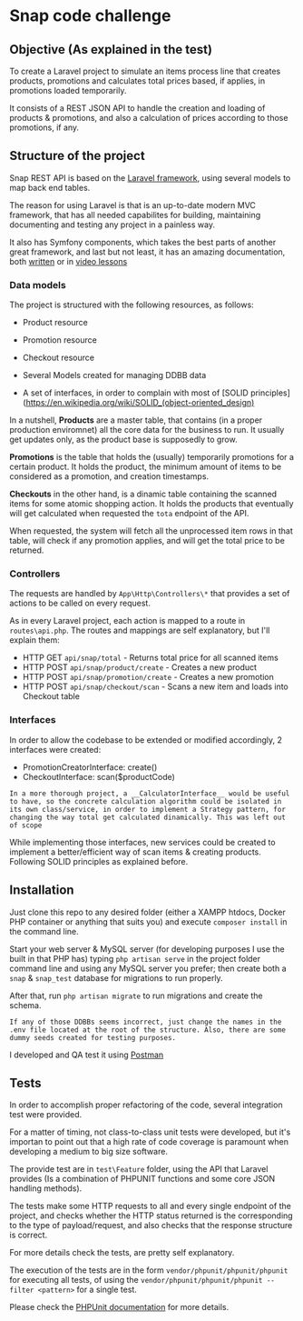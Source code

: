 # Snap code challenge

## Objective (As explained in the test)

To create a Laravel project to simulate an items process line that creates products, promotions and calculates total prices based, if applies, in promotions loaded temporarily.

It consists of a REST JSON API to handle the creation and loading of products & promotions, and also a calculation of prices according to those promotions, if any.

## Structure of the project

Snap REST API is based on the [Laravel framework](https://laravel.com/), using several models to map back end tables.

The reason for using Laravel is that is an up-to-date modern MVC framework, that has all needed capabilites for building, maintaining documenting and testing any project in a painless way.

It also has Symfony components, which takes the best parts of another great framework, and last but not least, it has an amazing documentation, both [written](https://laravel.com/) or in [video lessons](https://laracasts.com/)

### Data models

The project is structured with the following resources, as follows:

* Product resource
* Promotion resource
* Checkout resource

* Several Models created for managing DDBB data
* A set of interfaces, in order to complain with most of [SOLID principles](https://en.wikipedia.org/wiki/SOLID_(object-oriented_design)

In a nutshell, __Products__  are a master table, that contains (in a proper production enviromnet) all the core data for the business to run. It usually get updates only, as the product base is supposedly to grow.

__Promotions__ is the table that holds the (usually) temporarily promotions for a certain product. It holds the product, the minimum amount of items to be considered as a promotion, and creation timestamps.

__Checkouts__ in the other hand, is a dinamic table containing the scanned items for some atomic shopping action. It holds the products that eventually will get calculated when requested the `tota` endpoint of the API.

When requested, the system will fetch all the unprocessed item rows in that table, will check if any promotion applies, and will get the total price to be returned.

### Controllers

The requests are handled by `App\Http\Controllers\*` that provides a set of actions to be called on every request.

As in every Laravel project, each action is mapped to a route in `routes\api.php`. The routes and mappings are self explanatory, but I'll explain them:

* HTTP GET `api/snap/total` - Returns total price for all scanned items
* HTTP POST `api/snap/product/create` - Creates a new product
* HTTP POST `api/snap/promotion/create` - Creates a new promotion
* HTTP POST `api/snap/checkout/scan` - Scans a new item and loads into Checkout table

### Interfaces

In order to allow the codebase to be extended or modified accordingly, 2 interfaces were created:

* PromotionCreatorInterface: create()
* CheckoutInterface: scan($productCode)

```
In a more thorough project, a __CalculatorInterface__ would be useful to have, so the concrete calculation algorithm could be isolated in its own class/service, in order to implement a Strategy pattern, for changing the way total get calculated dinamically. This was left out of scope
```

While implementing those interfaces, new services could be created to implement a better/efficient way of scan items & creating products. Following SOLID principles as explained before.

## Installation

Just clone this repo to any desired folder (either a XAMPP htdocs, Docker PHP container or anything that suits you) and execute `composer install` in the command line.

Start your web server & MySQL server (for developing purposes I use the built in that PHP has) typing `php artisan serve` in the project folder command line and using any MySQL server you prefer; then create both a `snap` & `snap_test` database for migrations to run properly.

After that, run `php artisan migrate` to run migrations and create the schema.

```
If any of those DDBBs seems incorrect, just change the names in the .env file located at the root of the structure. Also, there are some dummy seeds created for testing purposes.
```
I developed and QA test it using [Postman](https://www.getpostman.com/postman)

## Tests

In order to accomplish proper refactoring of the code, several integration test were provided.

For a matter of timing, not class-to-class unit tests were developed, but it's importan to point out that a high rate of code coverage is paramount when developing a medium to big size software.

The provide test are in `test\Feature` folder, using the API that Laravel provides (Is a combination of PHPUNIT functions and some core JSON handling methods).

The tests make some HTTP requests to all and every single endpoint of the project, and checks whether the HTTP status returned is the corresponding to the type of payload/request, and also checks that the response structure is correct.

For more details check the tests, are pretty self explanatory.

The execution of the tests are in the form `vendor/phpunit/phpunit/phpunit` for executing all tests, of using the `vendor/phpunit/phpunit/phpunit --filter <pattern>` for a single test.

Please check the [PHPUnit documentation](https://phpunit.de/manual/5.7/en/index.html) for more details.
